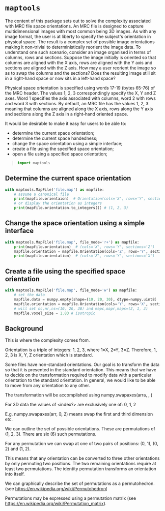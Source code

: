 # `maptools`

The content of this package sets out to solve the complexity associated with MRC file space orientations. An MRC file is
designed to capture multidimensional images with most common being 3D images. As with any image format, the user is at
liberty to specify the subject's orientation in physical space. The result is a complex set of possible image
orientations making it non-trivial to deterministically reorient the image data. To understand one such scenario, consider an image organised in terms of columns, rows and sections. Suppose the image initially is oriented so that columns are aligned with the X axis, rows are aligned with the Y axis and sections are aligned with the Z axis. How may a user reorient the image so as to swap the columns and the sections? Does the resulting image still sit in a right-hand space or now sits in a left-hand space?

Physical space orientation is specified using words 17-19 (bytes 65-76) of the MRC header. The values 1, 2, 3
correspondingly specify the X, Y and Z axes. Word 1 specifies the axis associated with columns, word 2 with rows and
word 3 with sections. By default, an MRC file has the values 1, 2, 3 meaning that columns are aligned along the X axis,
rows along the Y axis and sections along the Z axis in a right-hand oriented space.

It would be desirable to make it easy for users to be able to:

- determine the current space orientation;
- determine the current space handedness;
- change the space orientation using a simple interface;
- create a file using the specified space orientation;
- open a file using a specified space orientation;

> ```python
> import maptools
> ```

## Determine the current space orientation

```python
with maptools.MapFile('file.map') as mapfile:
    # assume a canonical file
    print(mapfile.orientaion)  # Orientation(cols='X', rows='Y', sections='Z')
    # or display the orientation as integers
    print(mapfile.orientation.to_integers()) # (1, 2, 3)
```

## Change the space orientation using a simple interface

```python
with maptools.MapFile('file.map', file_mode='r+') as mapfile:
    print(mapfile.orientation)  # (cols='X', rows='Y', sections='Z')
    mapfile.orientation = mapfile.Orientation(cols='Z', rows='Y', sections='X')
    print(mapfile.orientation)  # (cols='Z', rows='Y', sections='X')
```

## Create a file using the specified space orientation

```python
with maptools.MapFile('file.map', file_mode='w') as mapfile:
    # set the data
    mapfile.data = numpy.empty(shape=(10, 20, 30), dtype=numpy.uint8)
    mapfile.orientation = mapfile.Orientation(cols='Y', rows='X', sections='Z')
    # will set nc,nr,ns=(10, 20, 30) and mapc,mapr,maps=(2, 1, 3)
    mapfile.voxel_size = 1.83 # isotropic
```


## Background

This is where the complexity comes from.

Orientation is a triple of integers: 1, 2, 3, where 1=X, 2=Y, 3=Z. Therefore, 1, 2, 3 is X, Y, Z orientation which is standard.

Some files have non-standard orientations. Our goal is to transform the data so that it is presented in the standard orientation.
This means that we have to decide on the transformation required to modify data with a particular orientation to the
standard orientation. In general, we would like to be able to move from any orientation to any other.

The transformation will be accomplished using numpy.swapaxes(arra, <index1>, <index2>)

For 3D data the values of <index?> are exclusively one of: 0, 1, 2

E.g. numpy.swapaxes(arr, 0, 2) means swap the first and third dimension etc.

We can outline the set of possible orientations. These are permutations of (1, 2, 3). There are six (6) such permutations.

For any permutation we can swap at one of two pairs of positions: (0, 1), (0, 2) and (1, 2).

This means that any orientation can be converted to three other orientations by only permuting two positions.
The two remaining orientations require at least two permutations.
The identity permutation transforms an orientation into itself.

We can graphically describe the set of permutations as a permutohedron. (see https://en.wikipedia.org/wiki/Permutohedron)

Permutations may be expressed using a permutation matrix (see https://en.wikipedia.org/wiki/Permutation_matrix).
